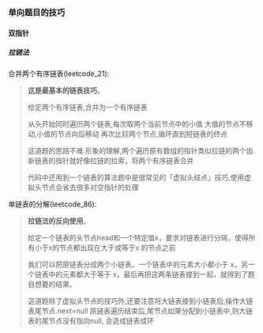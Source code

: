 ### 单向题目的技巧

#### 双指针

##### 拉链法

合并两个有序链表(leetcode_21):

> **这是最基本的链表技巧**。
>
>
> 给定两个有序链表,合并为一个有序链表
>
> 从头开始同时遍历两个链表,每次取两个当前节点中的小值
> 大值的节点不移动,小值的节点向后移动
> 再次比较两个节点,循环直到短链表的终点
>
> 这道题的思路不难.形象的理解,两个遍历原有数组的指针类似拉链的两个齿.新链表的指针就好像拉链的拉索，将两个有序链表合并
>
>代码中还用到一个链表的算法题中是很常见的「虚拟头结点」技巧,使用虚拟头节点会省去很多对空指针的处理


单链表的分解(leetcode_86):

> **拉链法的反向使用**。
>
>
> 给定一个链表的头节点head和一个特定值x，要求对链表进行分隔，使得所有小于x的节点都出现在大于或等于x 的节点之前
>
> 我们可以把原链表分成两个小链表，一个链表中的元素大小都小于 x，另一个链表中的元素都大于等于 x，最后再把这两条链表接到一起，就得到了题目想要的结果。
>
> 这道题除了虚拟头节点的技巧外,还要注意将大链表接到小链表后,操作大链表尾节点.next=null
> 原链表遍历结束后,尾节点如果分配到小链表中,则大链表的尾节点没有指向null, 会造成链表成环
> 

